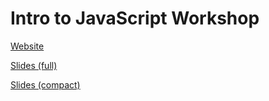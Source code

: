 # Intro to JavaScript Workshop

[Website](http://js-intro.kevinjs.com)

[Slides (full)](https://github.com/ksmithbaylor/js-intro/raw/gh-pages/slides/intro-to-js-slides-full.pdf)

[Slides (compact)](https://github.com/ksmithbaylor/js-intro/raw/gh-pages/slides/intro-to-js-slides-compact.pdf)
